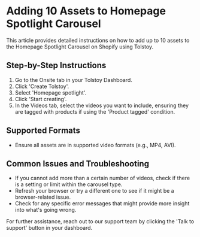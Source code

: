 # Adding 10 Assets to Homepage Spotlight Carousel

This article provides detailed instructions on how to add up to 10 assets to the Homepage Spotlight Carousel on Shopify using Tolstoy.

## Step-by-Step Instructions
1. Go to the Onsite tab in your Tolstoy Dashboard.
2. Click 'Create Tolstoy'.
3. Select 'Homepage spotlight'.
4. Click 'Start creating'.
5. In the Videos tab, select the videos you want to include, ensuring they are tagged with products if using the 'Product tagged' condition.

## Supported Formats
- Ensure all assets are in supported video formats (e.g., MP4, AVI).

## Common Issues and Troubleshooting
- If you cannot add more than a certain number of videos, check if there is a setting or limit within the carousel type.
- Refresh your browser or try a different one to see if it might be a browser-related issue.
- Check for any specific error messages that might provide more insight into what's going wrong.

For further assistance, reach out to our support team by clicking the 'Talk to support' button in your dashboard.